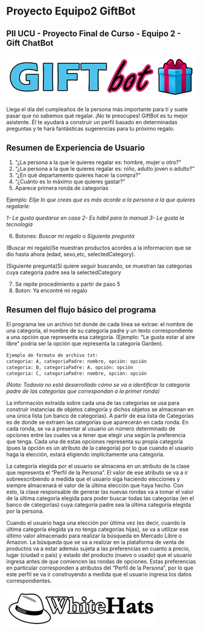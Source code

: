 # Proyecto Equipo2 GiftBot
## PII UCU - Proyecto Final de Curso - Equipo 2 - Gift ChatBot

![Banner](./Assets/gift.png)

Llega el día del cumpleaños de la persona más importante para tí y suele pasar que no sabemos qué regalar. ¡No te preocupes! GiftBot es tu mejor asistente. Él te ayudará a construir un perfil basado en determinadas preguntas y te hará fantásticas sugerencias para tu próximo regalo.

## Resumen de Experiencia de Usuario
1. “¿La persona a la que le quieres regalar es: hombre, mujer u otro?”
2. “¿La persona a la que le quieres regalar es: niño, adulto joven o adulto?”
3. “¿En qué departamento quieres hacer la compra?“
4. “¿Cuánto es lo máximo que quieres gastar?”
5. Aparece primera ronda de categorías 

Ejemplo: 
*Elije lo que creas que es más acorde a la persona a la que quieres regalarle:*

*1- Le gusta quedarse en casa 2- Es hábil para lo manual 3- Le gusta la tecnología*

6. Botones: *Buscar mi regalo* o *Siguiente pregunta*

(Buscar mi regalo)Se muestran productos acordes a la informacion que se dio hasta ahora (edad, sexo,etc, selectedCategory).

(Siguiente pregunta)Si quiere seguir buscando, se muestran las categorías cuya categoría padre sea la selectedCategory

7. Se repite procedimiento a partir de paso 5
8. Boton: Ya encontré mi regalo

## Resumen del flujo básico del programa
El programa lee un archivo txt donde de cada línea se extrae: el nombre de una categoría, el nombre de su categoría padre y un texto correspondiente a una opción que representa esa categoría. (Ejemplo: “Le gusta estar al aire libre” podría ser la opción que representa la categoría Garden).

```
Ejemplo de formato de archivo txt:
categoria: A, categoriaPadre: nombre, opción: opción
categoria: B, categoriaPadre: A, opción: opción
categoria: C, categoriaPadre: nombre, opción: opción
```

*(Nota: Todavía no está desarrollado cómo se va a identificar la categoría padre de las categorías que correspondan a la primer ronda)*

La información extraída sobre cada una de las categorías se usa para construir instancias de objetos categoría y dichos objetos se almacenan en una única lista (un banco de categorías).
A partir de esa lista de Categorías es de donde se extraen las categorías que aparecerán en cada ronda. En cada ronda, se va a presentar al usuario un número determinado de opciones entre las cuales va a tener que elegir una según la preferencia que tenga. Cada una de estas opciones representa su propia categoría (pues la opción es un atributo de la categoría) por lo que cuando el usuario haga la elección, estará eligiendo implícitamente una categoría.

La categoría elegida por el usuario se almacena en un atributo de la clase que representa el “Perfil de la Persona”. El valor de ese atributo se va a ir sobreescribiendo a medida que el usuario siga haciendo elecciones y siempre almacenará el valor de la última elección que haya hecho. Con esto, la clase responsable de generar las nuevas rondas va a tomar el valor de la última categoría elegida para poder buscar todas las categorías (en el banco de categorías) cuya categoría padre sea la última categoría elegida por la persona.

Cuando el usuario haga una elección por última vez (es decir, cuando la última categoría elegida ya no tenga categorías hijas), se va a utilizar ese último valor almacenado para realizar la búsqueda en Mercado Libre o Amazon.
La búsqueda que se va a realizar en la plataforma de venta de productos va a estar además sujeta a las preferencias en cuanto a precio,  lugar (ciudad o país) y estado del producto (nuevo o usado) que el usuario ingresa antes de que comiencen las rondas de opciones. Estas preferencias en particular corresponden a atributos del “Perfil de la Persona”, por lo que este perfil se va ir construyendo a medida que el usuario ingresa los datos correspondientes.

![WHLogo](./Assets/logowhitehats.png)


